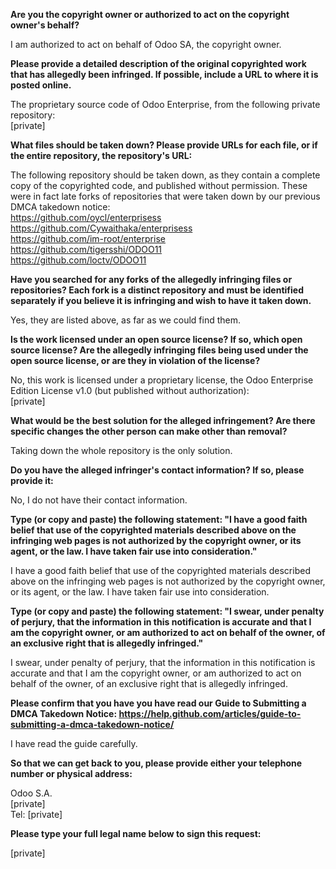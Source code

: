 **Are you the copyright owner or authorized to act on the copyright owner's behalf?**

I am authorized to act on behalf of Odoo SA, the copyright owner.

**Please provide a detailed description of the original copyrighted work that has allegedly been infringed. If possible, include a URL to where it is posted online.**

The proprietary source code of Odoo Enterprise, from the following private repository:  
[private]

**What files should be taken down? Please provide URLs for each file, or if the entire repository, the repository's URL:**

The following repository should be taken down, as they contain a complete copy of the copyrighted code, and published without permission.
These were in fact late forks of repositories that were taken down by our previous DMCA takedown notice:  
https://github.com/oycl/enterprisess  
https://github.com/Cywaithaka/enterprisess  
https://github.com/im-root/enterprise  
https://github.com/tigersshi/ODOO11  
https://github.com/loctv/ODOO11  

**Have you searched for any forks of the allegedly infringing files or repositories? Each fork is a distinct repository and must be identified separately if you believe it is infringing and wish to have it taken down.**

Yes, they are listed above, as far as we could find them.

**Is the work licensed under an open source license? If so, which open source license? Are the allegedly infringing files being used under the open source license, or are they in violation of the license?**

No, this work is licensed under a proprietary license, the Odoo Enterprise Edition License v1.0 (but published without authorization):  
[private]

**What would be the best solution for the alleged infringement? Are there specific changes the other person can make other than removal?**

Taking down the whole repository is the only solution.

**Do you have the alleged infringer's contact information? If so, please provide it:**

No, I do not have their contact information.

**Type (or copy and paste) the following statement: "I have a good faith belief that use of the copyrighted materials described above on the infringing web pages is not authorized by the copyright owner, or its agent, or the law. I have taken fair use into consideration."**

I have a good faith belief that use of the copyrighted materials described above on the infringing web pages is not authorized by the copyright owner, or its agent, or the law. I have taken fair use into consideration.

**Type (or copy and paste) the following statement: "I swear, under penalty of perjury, that the information in this notification is accurate and that I am the copyright owner, or am authorized to act on behalf of the owner, of an exclusive right that is allegedly infringed."**

I swear, under penalty of perjury, that the information in this notification is accurate and that I am the copyright owner, or am authorized to act on behalf of the owner, of an exclusive right that is allegedly infringed.

**Please confirm that you have you have read our Guide to Submitting a DMCA Takedown Notice: https://help.github.com/articles/guide-to-submitting-a-dmca-takedown-notice/**

I have read the guide carefully.

**So that we can get back to you, please provide either your telephone number or physical address:**

Odoo S.A.  
[private]  
Tel: [private]  

**Please type your full legal name below to sign this request:**

[private]
